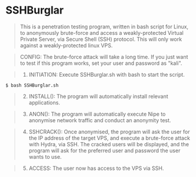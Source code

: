 # SSHBurglar
> This is a penetration testing program, written in bash script for Linux, to anonymously brute-force and access a weakly-protected Virtual Private Server, via Secure Shell (SSH) protocol. This will only work against a weakly-protected linux VPS.

> CONFIG: The brute-force attack will take a long time. If you just want to test if this program works, set your user and password as "kali".

> 1. INITIATION: Execute SSHBurglar.sh with bash to start the script.

    $ bash SSHBurglar.sh

> 2. INSTALL(): The program will automatically install relevant applications.




> 3. ANON(): The program will automatically execute Nipe to anonymise network traffic and conduct an anonymity test.



> 4. SSHCRACK(): Once anonymised, the program will ask the user for the IP address of the target VPS, and execute a brute-force attack with Hydra, via SSH. The cracked users will be displayed, and the program will ask for the preferred user and password the user wants to use.


> 5. ACCESS: The user now has access to the VPS via SSH.
